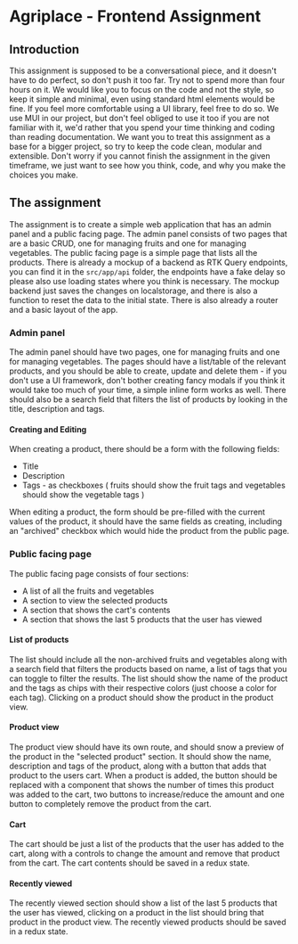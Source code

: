 # Agriplace - Frontend Assignment

## Introduction

This assignment is supposed to be a conversational piece, and it doesn't have to do perfect, so don't push it too far.
Try not to spend more than four hours on it. We would like you to focus on the code and not the style, so keep it simple
and minimal, even using standard html elements would be fine. If you feel more comfortable using a UI library, feel free
to do so.
We use MUI in our project, but don't feel obliged to use it too if you are not familiar with it, we'd rather that you
spend your time thinking and coding than reading documentation. We want you to treat this assignment as a base for a
bigger project, so try to keep the code clean, modular and extensible.
Don't worry if you cannot finish the assignment in the given timeframe, we just want to see how you think, code, and why
you
make the choices you make.

## The assignment

The assignment is to create a simple web application that has an admin panel and a public facing page. The admin panel
consists of two pages that are a basic CRUD, one for managing fruits and one for managing vegetables. The public facing
page is a simple page that lists all the products.
There is already a mockup of a backend as RTK Query endpoints, you can find it in the `src/app/api` folder, the
endpoints have a fake delay so please also use loading states where you think is necessary. The mockup backend just
saves the changes on localstorage, and there is also a function to reset the data to the initial state. There is also
already a router and a basic layout of the app.

### Admin panel

The admin panel should have two pages, one for managing fruits and one for managing vegetables. The pages should have a
list/table of the relevant products, and you should be able to create, update and delete them - if you don't use a
UI framework, don't bother creating fancy modals if you think it would take too much of your time, a simple inline form
works as well. There should also be a search field that filters the list of products by looking in the title,
description and tags.

#### Creating and Editing

When creating a product, there should be a form with the following fields:

- Title
- Description
- Tags - as checkboxes ( fruits should show the fruit tags and vegetables should show the vegetable tags )

When editing a product, the form should be pre-filled with the current values of the product, it should have the same
fields as creating, including an "archived" checkbox which would hide the product from the public page.

### Public facing page

The public facing page consists of four sections:

- A list of all the fruits and vegetables
- A section to view the selected products
- A section that shows the cart's contents
- A section that shows the last 5 products that the user has viewed

#### List of products

The list should include all the non-archived fruits and vegetables along with a search field that filters the
products based on name, a list of tags that you can toggle to filter the results. The list should show the
name of the product and the tags as chips with their respective colors (just choose a color for each tag).
Clicking on a product should show the product in the product view.

#### Product view

The product view should have its own route, and should snow a preview of the product in the "selected product" section.
It should show the name, description and tags of the product, along with a button that adds that product to the users
cart. When a product is added, the button should be replaced with a component that shows the number of times this
product was added to the cart, two buttons to increase/reduce the amount and one button to completely remove the product
from the cart.

#### Cart

The cart should be just a list of the products that the user has added to the cart, along with a controls to change the
amount and remove that product from the cart. The cart contents should be saved in a redux state.

#### Recently viewed

The recently viewed section should show a list of the last 5 products that the user has viewed, clicking on a product in
the list should bring that product in the product view. The recently viewed products should be saved in a redux state.


